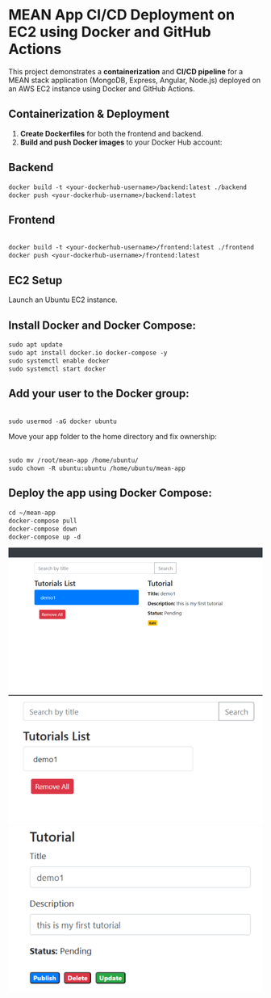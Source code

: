 # MEAN App CI/CD Deployment on EC2 using Docker and GitHub Actions

This project demonstrates a **containerization** and **CI/CD pipeline** for a MEAN stack application (MongoDB, Express, Angular, Node.js) deployed on an AWS EC2 instance using Docker and GitHub Actions.

## Containerization & Deployment

1. **Create Dockerfiles** for both the frontend and backend.
2. **Build and push Docker images** to your Docker Hub account:

## Backend

```
docker build -t <your-dockerhub-username>/backend:latest ./backend
docker push <your-dockerhub-username>/backend:latest
```

## Frontend

```

docker build -t <your-dockerhub-username>/frontend:latest ./frontend
docker push <your-dockerhub-username>/frontend:latest
```

## EC2 Setup

Launch an Ubuntu EC2 instance.


## Install Docker and Docker Compose:

```
sudo apt update
sudo apt install docker.io docker-compose -y
sudo systemctl enable docker
sudo systemctl start docker

```

## Add your user to the Docker group:
```

sudo usermod -aG docker ubuntu

```
Move your app folder to the home directory and fix ownership:
```

sudo mv /root/mean-app /home/ubuntu/
sudo chown -R ubuntu:ubuntu /home/ubuntu/mean-app

```
## Deploy the app using Docker Compose:

```
cd ~/mean-app
docker-compose pull
docker-compose down
docker-compose up -d
```

![alt text](images/image-2.png)
![Tutorials list](images/image.png)
![Tutorial Submitted](images/img-new.png)




